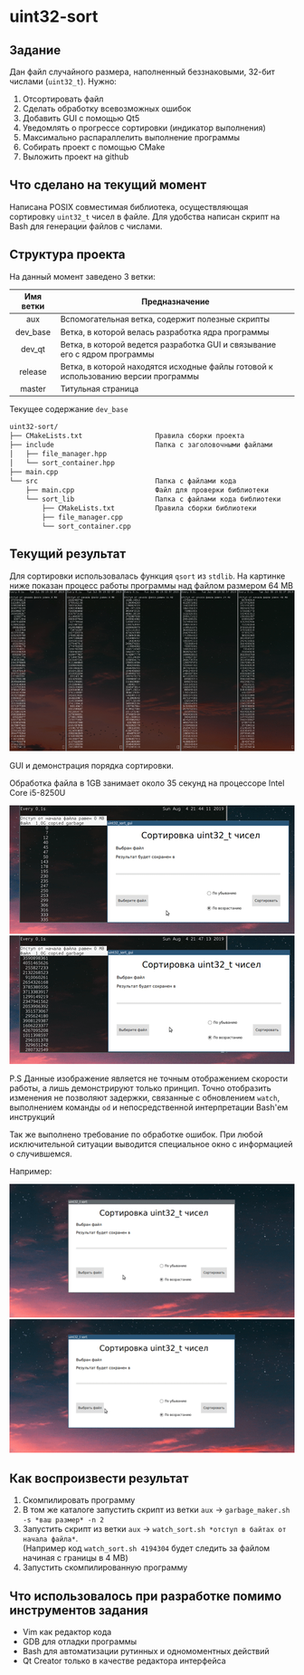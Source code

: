 # uint32-sort
## Задание
Дан файл случайного размера, наполненный беззнаковыми, 32-бит числами (`uint32_t`). Нужно:
1. Отсортировать файл
1. Сделать обработку всевозможных ошибок
1. Добавить GUI с помощью Qt5
1. Уведомлять о прогрессе сортировки (индикатор выполнения)
1. Максимально распараллелить выполнение программы
1. Собирать проект с помощью CMake
1. Выложить проект на github

## Что сделано на текущий момент
Написана POSIX совместимая библиотека, осуществляющая сортировку `uint32_t` чисел в файле. 
Для удобства написан скрипт на Bash для генерации файлов с числами.

## Структура проекта
На данный момент заведено 3 ветки:

|   Имя ветки   |                         Предназначение                                             |
|:-------------:| ---------------------------------------------------------------------------------- |
|     aux       | Вспомогательная ветка, содержит полезные скрипты                                   |
|   dev_base    | Ветка, в которой велась разработка ядра программы                                  |
|    dev_qt     | Ветка, в которой ведется разработка GUI и связывание его с ядром программы         |
|    release    | Ветка, в которой находятся исходные файлы готовой к использованию версии программы |
|    master     | Титульная страница                                                                 |


Текущее содержание `dev_base`

```
uint32-sort/
├── CMakeLists.txt                  Правила сборки проекта
├── include                         Папка с заголовочными файлами
│   ├── file_manager.hpp	    
│   └── sort_container.hpp
├── main.cpp		            
└── src                             Папка с файлами кода
    ├── main.cpp                    Файл для проверки библиотеки
    └── sort_lib                    Папка с файлами кода библиотеки
        ├── CMakeLists.txt          Правила сборки библиотеки
        ├── file_manager.cpp
        └── sort_container.cpp

```
## Текущий результат
Для сортировки использовалась функция `qsort` из `stdlib`.
На картинке ниже показан процесс работы программы над файлом размером 64 MB
![](for_readme/uint_sort.gif)

GUI и демонстрация порядка сортировки. 

Обработка файла в 1GB занимает около 35 секунд на процессоре Intel Core i5-8250U

![](for_readme/ascSort.gif)
![](for_readme/descSort.gif)


P.S Данные изображение является не точным отображением скорости работы, а лишь демонстрируют только принцип. 
Точно отобразить изменения не позволяют задержки, связанные с обновлением `watch`, выполнением команды `od` и непосредственной интерпретации Bash'ем инструкций

Так же выполнено требование по обработке ошибок. 
При любой исключительной ситуации выводится специальное окно с информацией о случившемся.

Например:

![](for_readme/errorHandling.gif)
![](for_readme/errorFilenameHandling.gif)


## Как воспроизвести результат
1. Скомпилировать программу
1. В том же каталоге запустить скрипт из ветки `aux` -> `garbage_maker.sh -s *ваш размер* -n 2`
1. Запустить скрипт из ветки `aux` -> `watch_sort.sh *отступ в байтах от начала файла*`.\
(Например код `watch_sort.sh 4194304` будет следить за файлом начиная с границы в 4 MB)
1. Запустить скомпилированную программу

## Что использовалось при разработке помимо инструментов задания
+ Vim как редактор кода
+ GDB для отладки программы
+ Bash для автоматизации рутинных и одномоментных действий
+ Qt Creator только в качестве редактора интерфейса
